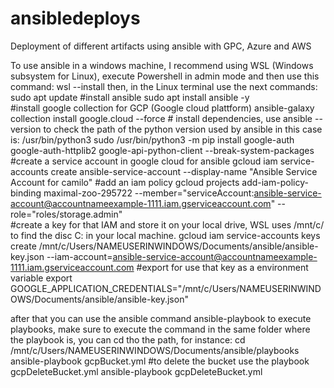 # ansibledeploys
Deployment of different artifacts using ansible with GPC, Azure and AWS

To use ansible in a windows machine, I recommend using WSL (Windows subsystem for Linux), execute Powershell in admin mode and then use this command:  wsl --install
then, in the Linux terminal use the next commands: 
    sudo apt update
    #install ansible
    sudo apt install ansible -y    
    #install google collection for GCP (Google cloud plattform)
    ansible-galaxy collection install google.cloud --force
    # install dependencies, use ansible --version to check the path of the python version used by ansible in this case is:  /usr/bin/python3
    sudo /usr/bin/python3 -m pip install google-auth google-auth-httplib2 google-api-python-client --break-system-packages
    #create a service account in google cloud for ansible
    gcloud iam service-accounts create ansible-service-account     --display-name "Ansible Service Account for camilo"
    #add an iam policy
    gcloud projects add-iam-policy-binding maximal-zoo-295722     --member="serviceAccount:ansible-service-account@accountnameexample-1111.iam.gserviceaccount.com"     --role="roles/storage.admin"    
    #create a key for that IAM and store it on your local drive, WSL uses /mnt/c/ to find the disc C: in your local machine.
    gcloud iam service-accounts keys create /mnt/c/Users/NAMEUSERINWINDOWS/Documents/ansible/ansible-key.json     --iam-account=ansible-service-account@accountnameexample-1111.iam.gserviceaccount.com
    #export for use that key as a environment variable
    export GOOGLE_APPLICATION_CREDENTIALS="/mnt/c/Users/NAMEUSERINWINDOWS/Documents/ansible/ansible-key.json"

after that you can use the ansible command ansible-playbook to execute playbooks, make sure to execute the command in the same folder where the playbook is, you can cd tho the path, for instance: cd /mnt/c/Users/NAMEUSERINWINDOWS/Documents/ansible/playbooks
 ansible-playbook gcpBucket.yml
 #to delete the bucket use the playbook gcpDeleteBucket.yml
 ansible-playbook gcpDeleteBucket.yml

